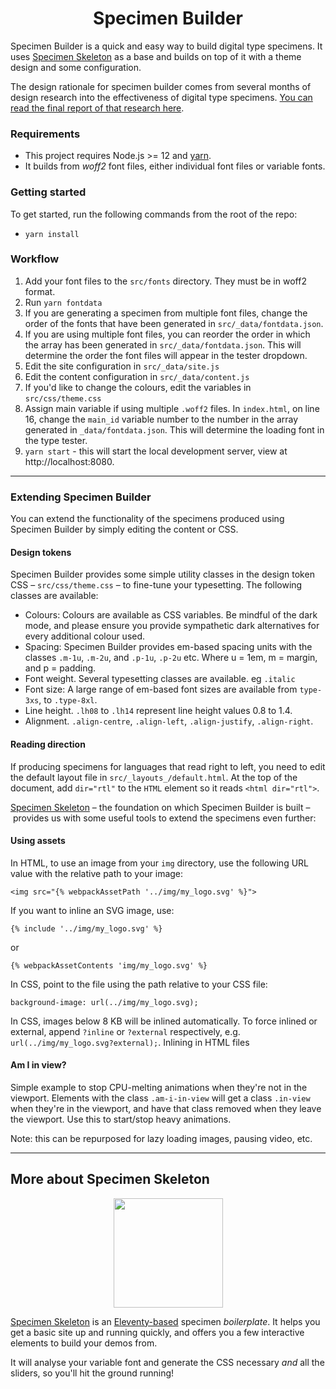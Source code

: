<h1 align="center">Specimen Builder</h1>

Specimen Builder is a quick and easy way to build digital type specimens. It uses [Specimen Skeleton](https://github.com/kabisa/specimen-skeleton) as a base and builds on top of it with a theme design and some configuration.

The design rationale for specimen builder comes from several months of design research into the effectiveness of digital type specimens. [You can read the final report of that research here](https://typespecimens.xyz/journal/specimen-research-insights/).

### Requirements
- This project requires Node.js >= 12 and [yarn](https://yarnpkg.com/).
- It builds from *woff2* font files, either individual font files or variable fonts.

### Getting started
To get started, run the following commands from the root of the repo:

- `yarn install`

### Workflow

1. Add your font files to the `src/fonts` directory. They must be in woff2 format.
2. Run `yarn fontdata`
3. If you are generating a specimen from multiple font files, change the order of the fonts that have been generated in `src/_data/fontdata.json`.
4. If you are using multiple font files, you can reorder the order in which the array has been generated in `src/_data/fontdata.json`. This will determine the order the font files will appear in the tester dropdown.
5. Edit the site configuration in `src/_data/site.js`
6. Edit the content configuration in `src/_data/content.js`
7. If you'd like to change the colours, edit the variables in `src/css/theme.css`
8. Assign main variable if using multiple `.woff2` files. In `index.html`, on line 16,  change the `main_id` variable number to the number in the array generated in `_data/fontdata.json`. This will determine the loading font in the type tester.
9. `yarn start` - this will start the local development server, view at http://localhost:8080.

<hr />

### Extending Specimen Builder

You can extend the functionality of the specimens produced using Specimen Builder by simply editing the content or CSS. 

#### Design tokens

Specimen Builder provides some simple utility classes in the design token CSS – `src/css/theme.css` – to fine-tune your typesetting. The following classes are available:

- Colours: Colours are available as CSS variables. Be mindful of the dark mode, and please ensure you provide sympathetic dark alternatives for every additional colour used.
- Spacing: Specimen Builder provides em-based spacing units with the classes `.m-1u`, `.m-2u`, and `.p-1u`, `.p-2u` etc. Where u = 1em, m = margin, and p = padding.
- Font weight. Several typesetting classes are available. eg `.italic`
- Font size: A large range of em-based font sizes are available from `type-3xs`, to `.type-8xl`.
- Line height. `.lh08` to `.lh14` represent line height values 0.8 to 1.4.
- Alignment. `.align-centre`, `.align-left`, `.align-justify`, `.align-right`.

#### Reading direction
If producing specimens for languages that read right to left, you need to edit the default layout file in `src/_layouts_/default.html`. At the top of the document, add `dir="rtl"` to the `HTML` element so it reads `<html dir="rtl">`.

[Specimen Skeleton](https://github.com/kabisa/specimen-skeleton) – the foundation on which Specimen Builder is built – provides us with some useful tools to extend the specimens even further:

#### Using assets

In HTML, to use an image from your `img` directory, use the following URL value with the relative path to your image:

`<img src="{% webpackAssetPath '../img/my_logo.svg' %}">`

If you want to inline an SVG image, use:

`{% include '../img/my_logo.svg' %}`

or

`{% webpackAssetContents 'img/my_logo.svg' %}`

In CSS, point to the file using the path relative to your CSS file:

`background-image: url(../img/my_logo.svg);`

In CSS, images below 8 KB will be inlined automatically. To force inlined or external, append `?inline` or `?external` respectively, e.g. `url(../img/my_logo.svg?external);`. Inlining in HTML files

#### Am I in view?

Simple example to stop CPU-melting animations when they're not in the viewport. Elements with the class `.am-i-in-view` will get a class `.in-view` when they're in the viewport, and have that class removed when they leave the viewport. Use this to start/stop heavy animations.

Note: this can be repurposed for lazy loading images, pausing video, etc.

<hr />

## More about Specimen Skeleton

<p align="center">
	<img width="175" height="175" src="https://user-images.githubusercontent.com/4570664/74532263-0db14500-4f2f-11ea-96e9-49bcb8699ebb.png">
</p>

[Specimen Skeleton](https://github.com/kabisa/specimen-skeleton) is an [Eleventy-based](https://www.11ty.dev/) specimen _boilerplate_. It helps you get a basic site up and running quickly, and offers you a few interactive elements to build your demos from.

It will analyse your variable font and generate the CSS necessary _and_ all the sliders, so you'll hit the ground running!
